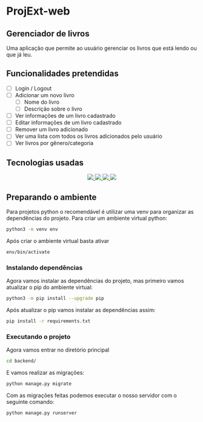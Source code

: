 # ProjExt-web
## Gerenciador de livros
Uma aplicação que permite ao usuário gerenciar os livros que está lendo ou que já leu.
## Funcionalidades pretendidas
- [ ] Login / Logout
- [ ] Adicionar um novo livro
  - [ ] Nome do livro
  - [ ] Descrição sobre o livro
- [ ] Ver informações de um livro cadastrado
- [ ] Editar informações de um livro cadastrado
- [ ] Remover um livro adicionado
- [ ] Ver uma lista com todos os livros adicionados pelo usuário
- [ ] Ver livros por gênero/categoria

## Tecnologias usadas
<p align='center'>
    <a href="https://www.python.org/">
        <img src='https://img.shields.io/badge/python-3776AB?logo=python&logoColor=white&style=for-the-badge' />
    </a>
    <a href="https://www.djangoproject.com/">
        <img src='https://img.shields.io/badge/django-092E20?logo=django&logoColor=white&style=for-the-badge' />
    </a>
    <a href="https://www.postgresql.org/">
        <img src='https://img.shields.io/badge/postgresql-4169E1?logo=postgresql&logoColor=white&style=for-the-badge' />
    </a>
    <a href="https://www.docker.com/">
        <img src='https://img.shields.io/badge/docker-2496ED?logo=docker&logoColor=white&style=for-the-badge' />
    </a>
</p>

## Preparando o ambiente
Para projetos python o recomendável é utilizar uma venv para organizar as dependências do projeto. Para criar um ambiente virtual python:
```bash
python3 -m venv env
```
Após criar o ambiente virtual basta ativar
```bash
env/bin/activate
```
### Instalando dependências
Agora vamos instalar as dependências do projeto, mas primeiro vamos atualizar o pip do ambiente virtual:
```bash
python3 -m pip install --upgrade pip
```
Após atualizar o pip vamos instalar as dependências assim:
```bash
pip install -r requirements.txt
```
### Executando o projeto
Agora vamos entrar no diretório principal
```bash
cd backend/
```
E vamos realizar as migrações:
```bash
python manage.py migrate
```
Com as migrações feitas podemos executar o nosso servidor com o seguinte comando:
```bash
python manage.py runserver
```
